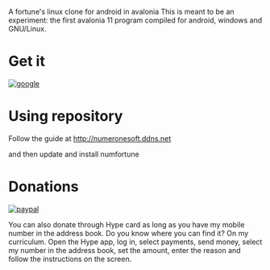 A fortune's linux clone for android in avalonia
This is meant to be an experiment: the first avalonia 11 program compiled for android, windows and GNU/Linux.


# Get it
[![google](https://play.google.com/intl/it_it/badges/static/images/badges/en_badge_web_generic.png)](https://play.google.com/store/apps/details?id=org.altervista.numerone.numfortune&hl=it)


# Using repository
Follow the guide at http://numeronesoft.ddns.net

and then update and install numfortune

# Donations

[![paypal](https://www.paypalobjects.com/it_IT/IT/i/btn/btn_donateCC_LG.gif)](https://www.paypal.com/cgi-bin/webscr?cmd=_s-xclick&hosted_button_id=H4ZHTFRCETWXG)


You can also donate through Hype card as long as you have my mobile number in the address book. Do you know where you can find it? On my curriculum.
Open the Hype app, log in, select payments, send money, select my number in the address book, set the amount, enter the reason and follow the instructions on the screen.
